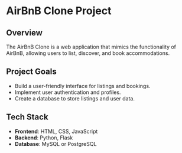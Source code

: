 # AirBnB Clone Project

## Overview
The AirBnB Clone is a web application that mimics the functionality of AirBnB, allowing users to list, discover, and book accommodations.

## Project Goals
- Build a user-friendly interface for listings and bookings.
- Implement user authentication and profiles.
- Create a database to store listings and user data.

## Tech Stack
- **Frontend**: HTML, CSS, JavaScript
- **Backend**: Python, Flask
- **Database**: MySQL or PostgreSQL